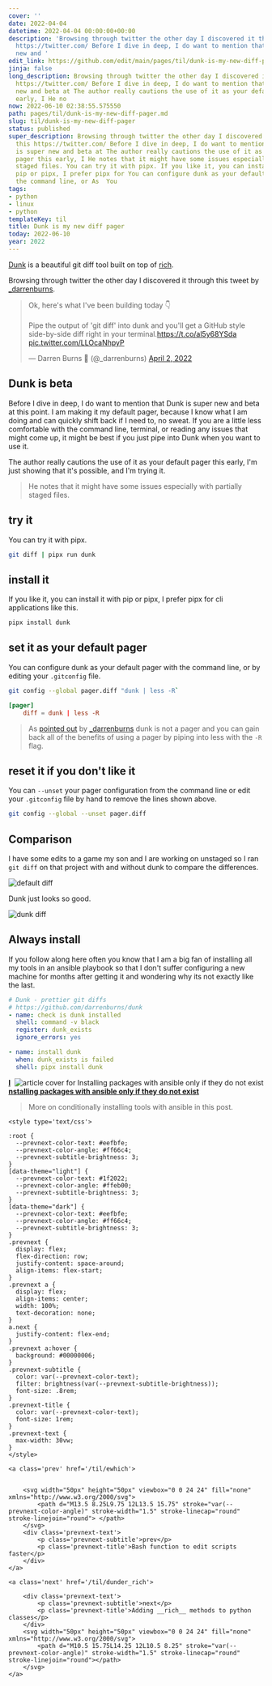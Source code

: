 ```yaml
---
cover: ''
date: 2022-04-04
datetime: 2022-04-04 00:00:00+00:00
description: 'Browsing through twitter the other day I discovered it through this
  https://twitter.com/ Before I dive in deep, I do want to mention that Dunk is super
  new and '
edit_link: https://github.com/edit/main/pages/til/dunk-is-my-new-diff-pager.md
jinja: false
long_description: Browsing through twitter the other day I discovered it through this
  https://twitter.com/ Before I dive in deep, I do want to mention that Dunk is super
  new and beta at The author really cautions the use of it as your default pager this
  early, I He no
now: 2022-06-10 02:38:55.575550
path: pages/til/dunk-is-my-new-diff-pager.md
slug: til/dunk-is-my-new-diff-pager
status: published
super_description: Browsing through twitter the other day I discovered it through
  this https://twitter.com/ Before I dive in deep, I do want to mention that Dunk
  is super new and beta at The author really cautions the use of it as your default
  pager this early, I He notes that it might have some issues especially with partially
  staged files. You can try it with pipx. If you like it, you can install it with
  pip or pipx, I prefer pipx for You can configure dunk as your default pager with
  the command line, or As  You
tags:
- python
- linux
- python
templateKey: til
title: Dunk is my new diff pager
today: 2022-06-10
year: 2022
---
```


[Dunk](https://github.com/darrenburns/dunk) is a beautiful git diff tool
built on top of [rich](https://github.com/Textualize/rich).

Browsing through twitter the other day I discovered it through this
tweet by [_darrenburns](https://twitter.com/_darrenburns).

<blockquote class="twitter-tweet"><p lang="en" dir="ltr">Ok, here&#39;s what I&#39;ve been building today 👇<br><br>Pipe the output of &#39;git diff&#39; into dunk and you&#39;ll get a GitHub style side-by-side diff right in your terminal.<a href="https://t.co/al5y68YSda">https://t.co/al5y68YSda</a> <a href="https://t.co/LLOcaNhpyP">pic.twitter.com/LLOcaNhpyP</a></p>&mdash; Darren Burns 🌱 (@_darrenburns) <a href="https://twitter.com/_darrenburns/status/1510350016623394817?ref_src=twsrc%5Etfw">April 2, 2022</a></blockquote>
<script async src="https://platform.twitter.com/widgets.js" charset="utf-8"></script>


## Dunk is beta

Before I dive in deep, I do want to mention that Dunk is super new and beta at
this point.  I am making it my default pager, because I know what I am doing
and can quickly shift back if I need to, no sweat.  If you are a little less
comfortable with the command line, terminal, or reading any issues that might
come up, it might be best if you just pipe into Dunk when you want to use it.

The author really cautions the use of it as your default pager this early, I'm
just showing that it's possible, and I'm trying it.

> He notes that it might have some issues especially with partially staged files.

## try it

You can try it with pipx.

```bash
git diff | pipx run dunk
```

## install it

If you like it, you can install it with pip or pipx, I prefer pipx for
cli applications like this.


```bash
pipx install dunk
```

## set it as your default pager

You can configure dunk as your default pager with the command line, or
by editing your `.gitconfig` file.

```bash
git config --global pager.diff "dunk | less -R`
```

```toml
[pager]
    diff = dunk | less -R
```

> As [pointed out](https://twitter.com/_darrenburns/status/1511106440613797896) by
> [_darrenburns](https://twitter.com/_darrenburns) dunk is not a pager and you
> can gain back all of the benefits of using a pager by piping into less with the
> `-R` flag.

## reset it if you don't like it

You can `--unset` your pager configuration from the command line or edit
your `.gitconfig` file by hand to remove the lines shown above.

```bash
git config --global --unset pager.diff
```

## Comparison

I have some edits to a game my son and I are working on unstaged so I
ran `git diff` on that project with and without dunk to compare the
differences.

![default diff](https://images.waylonwalker.com/git-diff-creeper-adventure-default.png)

Dunk just looks so good.

![dunk diff](https://images.waylonwalker.com/git-diff-creeper-adventure-dunk.png)

## Always install

If you follow along here often you know that I am a big fan of
installing all my tools in an ansible playbook so that I don't suffer
configuring a new machine for months after getting it and wondering why
its not exactly like the last.

```yaml
# Dunk - prettier git diffs
# https://github.com/darrenburns/dunk
- name: check is dunk installed
  shell: command -v black
  register: dunk_exists
  ignore_errors: yes

- name: install dunk
  when: dunk_exists is failed
  shell: pipx install dunk
```


  <div class="onelinelink-wrapper">
      <a class="onelinelink" href="https://waylonwalker.com/til/ansible_install_if_not_callable/">
          <img style="float: right;" align='right' src="https://images.waylonwalker.com/til/ansible_install_if_not_callable-og_250x140.png" alt="article cover for 
 Installing packages with ansible only if they do not exist
"/>
          <p><strong>
 Installing packages with ansible only if they do not exist
</strong></p>
      </a>
  </div>


> More on conditionally installing tools with ansible in this post.
<div class='prevnext'>

    <style type='text/css'>

    :root {
      --prevnext-color-text: #eefbfe;
      --prevnext-color-angle: #ff66c4;
      --prevnext-subtitle-brightness: 3;
    }
    [data-theme="light"] {
      --prevnext-color-text: #1f2022;
      --prevnext-color-angle: #ffeb00;
      --prevnext-subtitle-brightness: 3;
    }
    [data-theme="dark"] {
      --prevnext-color-text: #eefbfe;
      --prevnext-color-angle: #ff66c4;
      --prevnext-subtitle-brightness: 3;
    }
    .prevnext {
      display: flex;
      flex-direction: row;
      justify-content: space-around;
      align-items: flex-start;
    }
    .prevnext a {
      display: flex;
      align-items: center;
      width: 100%;
      text-decoration: none;
    }
    a.next {
      justify-content: flex-end;
    }
    .prevnext a:hover {
      background: #00000006;
    }
    .prevnext-subtitle {
      color: var(--prevnext-color-text);
      filter: brightness(var(--prevnext-subtitle-brightness));
      font-size: .8rem;
    }
    .prevnext-title {
      color: var(--prevnext-color-text);
      font-size: 1rem;
    }
    .prevnext-text {
      max-width: 30vw;
    }
    </style>
    
    <a class='prev' href='/til/ewhich'>
    

        <svg width="50px" height="50px" viewbox="0 0 24 24" fill="none" xmlns="http://www.w3.org/2000/svg">
            <path d="M13.5 8.25L9.75 12L13.5 15.75" stroke="var(--prevnext-color-angle)" stroke-width="1.5" stroke-linecap="round" stroke-linejoin="round"> </path>
        </svg>
        <div class='prevnext-text'>
            <p class='prevnext-subtitle'>prev</p>
            <p class='prevnext-title'>Bash function to edit scripts faster</p>
        </div>
    </a>
    
    <a class='next' href='/til/dunder_rich'>
    
        <div class='prevnext-text'>
            <p class='prevnext-subtitle'>next</p>
            <p class='prevnext-title'>Adding __rich__ methods to python classes</p>
        </div>
        <svg width="50px" height="50px" viewbox="0 0 24 24" fill="none" xmlns="http://www.w3.org/2000/svg">
            <path d="M10.5 15.75L14.25 12L10.5 8.25" stroke="var(--prevnext-color-angle)" stroke-width="1.5" stroke-linecap="round" stroke-linejoin="round"></path>
        </svg>
    </a>
  </div>